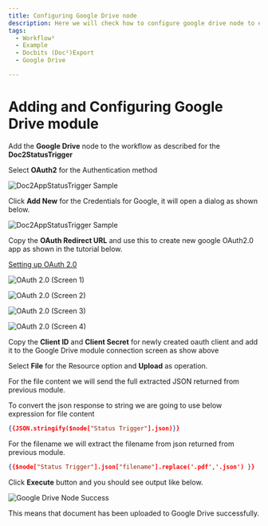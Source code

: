 ```yaml
---
title: Configuring Google Drive node
description: Here we will check how to configure google drive node to export document from Docbits (Doc²) to Google Drive
tags:
  - Workflow²
  - Example
  - Docbits (Doc²)Export
  - Google Drive

---
```


# Adding and Configuring **Google Drive** module

Add the **Google Drive** node to the workflow as described for the **Doc2StatusTrigger**

Select **OAuth2** for the Authentication method

![Doc2AppStatusTrigger Sample](/_images/example/gdrive/image16.png)

Click **Add New** for the Credentials for Google, it will open a dialog as shown below.

![Doc2AppStatusTrigger Sample](/_images/example/gdrive/image17.png)

Copy the **OAuth Redirect URL** and use this to create new google OAuth2.0 app as shown in the tutorial below.

[Setting up OAuth 2.0](https://support.google.com/cloud/answer/6158849?hl=en)

![OAuth 2.0 (Screen 1)](/_images/example/gdrive/image20.png)

![OAuth 2.0 (Screen 2)](/_images/example/gdrive/image21.png)

![OAuth 2.0 (Screen 3)](/_images/example/gdrive/image22.png)

![OAuth 2.0 (Screen 4)](/_images/example/gdrive/image23.png)

Copy the **Client ID** and **Client Secret** for newly created oauth client and add it to the Google Drive module connection screen as show above

Select **File** for the Resource option and **Upload** as operation.

For the file content we will send the full extracted JSON returned from previous module.

To convert the json response to string we are going to use below expression for file content

```json
{{JSON.stringify($node["Status Trigger"].json)}}
```

For the filename we will extract the filename from json returned from previous module.

```json
{{$node["Status Trigger"].json["filename"].replace('.pdf','.json') }}
```

Click **Execute** button and you should see output like below.

![Google Drive Node Success](/_images/example/gdrive/image18.png)

This means that document has been uploaded to Google Drive successfully.
